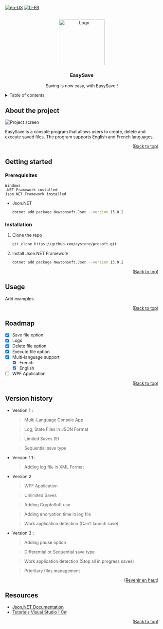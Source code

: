 <a name="readme-top"></a>

[![en-US](https://img.shields.io/badge/lang-en-red.svg)](https://github.com/eystone/prosoft/blob/solution/README.en-US.md)
[![fr-FR](https://img.shields.io/badge/lang-fr-blue.svg)](https://github.com/eystone/prosoft/blob/solution/README.md)

<!-- LOGO PROJET -->
<br />
<div align="center">
  <a href="https://github.com/eystone/prosoft">
    <img src="https://github.com/eystone/prosoft/blob/main/EasySave/Images/easysave logo.svg" alt="Logo" width="150" height="150">
  </a>

  <h3 align="center">EasySave</h3>

  <p align="center">
    Saving is now easy, with EasySave !
    <br />
  </p>
</div>


<!-- Table of contents -->
<details>
  <summary>Table of contents</summary>
  <ol>
    <li>
      <a href="#About the project">About the project</a>
    </li>
    <li>
      <a href="#Getting started">Getting started</a>
      <ul>
        <li><a href="#prerequisites">Prerequisites</a></li>
        <li><a href="#installation">Installation</a></li>
      </ul>
    </li>
    <li><a href="#usage">Usage</a></li>
    <li><a href="#roadmap">Roadmap</a></li>
    <lia><a href="#versionhistory">Version history</a></li>
    <li><a href="#resources">Resources</a></li>
  </ol>
</details>


<!-- About the project -->
## About the project

![Project screen][product-screenshot]

EasySave is a console program that allows users to create, delete and execute saved files. 
The program supports English and French languages.

<p align="right">(<a href="#readme-top">Back to top</a>)</p>


<!-- Getting started -->
## Getting started

### Prerequisites

    Windows
    .NET Framework installed
    Json.NET Framework installed

* Json.NET
  ```sh
  dotnet add package Newtonsoft.Json --version 13.0.2
  ```


### Installation

1. Clone the repo
   ```sh
   git clone https://github.com/eystone/prosoft.git
   ```
2. Install Json.NET Framework
   ```sh
   dotnet add package Newtonsoft.Json --version 13.0.2
   ```

<p align="right">(<a href="#readme-top">Back to top</a>)</p>


<!-- Examples -->
## Usage

Add examples

<p align="right">(<a href="#readme-top">Back to top</a>)</p>


<!-- ROADMAP -->
## Roadmap

- [x] Save file option
- [x] Logs
- [x] Delete file option
- [x] Execute file option
- [x] Multi-language support
    - [x] French
    - [x] English
- [ ] WPF Application

<p align="right">(<a href="#readme-top">Back to top</a>)</p>


<!-- version history -->
## Version history

- Version 1 : 
	> Multi-Language Console App

	> Log, State Files in JSON Format

	> Limited Saves (5)

	> Sequential save type

- Version 1.1 : 
	> Adding log file in XML Format
- Version 2 
	> WPF Application

	> Unlimited Saves
	
    > Adding CryptoSoft use
	
    > Adding encryption time in log file
	
    > Work application detection (Can't launch save)
- Version 3 :
	> Adding pause option

	> Differential or Sequential save type
	
    > Work application detection (Stop all in progress saves)
	
    > Prioritary files management

<p align="right">(<a href="#readme-top">Revenir en haut</a>)</p>


<!-- Resources -->
## Resources

* [Json.NET Documentation](https://www.newtonsoft.com/json/help/html/Introduction.htm)
* [Tutoriels Visual Studio | C#](https://learn.microsoft.com/fr-fr/visualstudio/get-started/csharp/?view=vs-2022)

<p align="right">(<a href="#readme-top">Back to top</a>)</p>


<!-- Lien et images -->
<!-- https://www.markdownguide.org/basic-syntax/#reference-style-links -->
[product-screenshot]: https://github.com/eystone/prosoft/blob/main/EasySave/Images/capture.en-US.PNG
